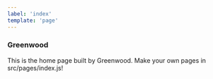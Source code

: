 ```yaml
---
label: 'index'
template: 'page'
---
```

### Greenwood

This is the home page built by Greenwood. Make your own pages in src/pages/index.js!